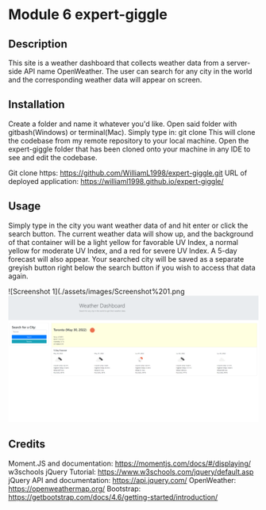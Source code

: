 # Module 6 expert-giggle

## Description
This site is a weather dashboard that collects weather data from a server-side API name OpenWeather. The user can search for any city in the world and the corresponding weather data will appear on screen.

## Installation
Create a folder and name it whatever you'd like. Open said folder with gitbash(Windows) or terminal(Mac). Simply type in: git clone This will clone the codebase from my remote repository to your local machine. Open the expert-giggle folder that has been cloned onto your machine in any IDE to see and edit the codebase.

Git clone https: https://github.com/WilliamL1998/expert-giggle.git URL of deployed application: https://williaml1998.github.io/expert-giggle/

## Usage
Simply type in the city you want weather data of and hit enter or click the search button. The current weather data will show up, and the background of that container will be a light yellow for favorable UV Index, a normal yellow for moderate UV Index, and a red for severe UV Index. A 5-day forecast will also appear. Your searched city will be saved as a separate greyish button right below the search button if you wish to access that data again.

![Screenshot 1](./assets/images/Screenshot%201.png
![Screenshot 2](./assets/images/Screenshot%202.png)

## Credits
Moment.JS and documentation: https://momentjs.com/docs/#/displaying/
w3schools jQuery Tutorial: https://www.w3schools.com/jquery/default.asp
jQuery API and documentation: https://api.jquery.com/
OpenWeather: https://openweathermap.org/
Bootstrap: https://getbootstrap.com/docs/4.6/getting-started/introduction/